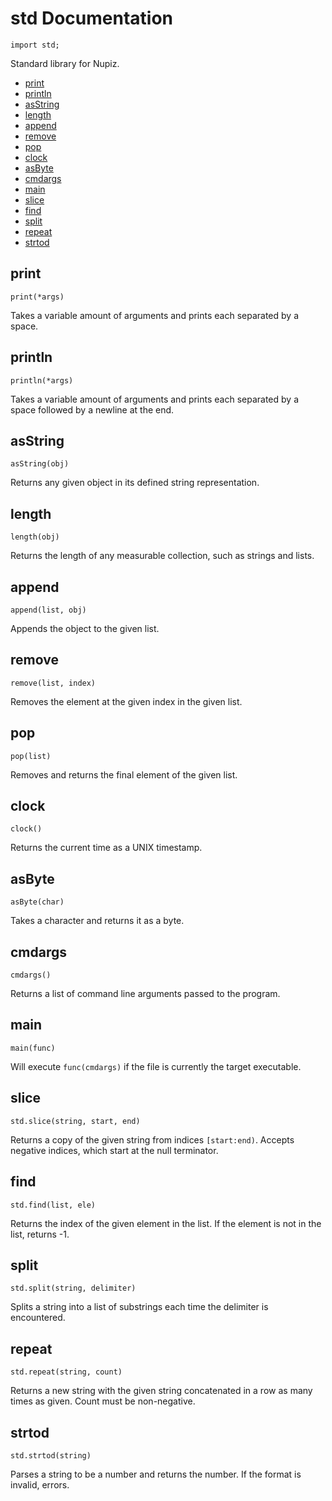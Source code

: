 
# std Documentation

`import std;`

Standard library for Nupiz.

- [print](#print)
- [println](#println)
- [asString](#asstring)
- [length](#length)
- [append](#append)
- [remove](#remove)
- [pop](#pop)
- [clock](#clock)
- [asByte](#asbyte)
- [cmdargs](#cmdargs)
- [main](#main)
- [slice](#slice)
- [find](#find)
- [split](#split)
- [repeat](#repeat)
- [strtod](#strtod)

## print

`print(*args)`

Takes a variable amount of arguments and prints each separated by a space.

## println

`println(*args)`

Takes a variable amount of arguments and prints each separated by a space followed by a newline at the end.

## asString

`asString(obj)`

Returns any given object in its defined string representation.

## length

`length(obj)`

Returns the length of any measurable collection, such as strings and lists.

## append

`append(list, obj)`

Appends the object to the given list.

## remove

`remove(list, index)`

Removes the element at the given index in the given list.

## pop

`pop(list)`

Removes and returns the final element of the given list.

## clock

`clock()`

Returns the current time as a UNIX timestamp.

## asByte

`asByte(char)`

Takes a character and returns it as a byte.

## cmdargs

`cmdargs()`

Returns a list of command line arguments passed to the program.

## main

`main(func)`

Will execute `func(cmdargs)` if the file is currently the target executable.

## slice

`std.slice(string, start, end)`

Returns a copy of the given string from indices `[start:end)`. Accepts negative indices, which start at the null terminator.

## find

`std.find(list, ele)`

Returns the index of the given element in the list. If the element is not in the list, returns -1.

## split

`std.split(string, delimiter)`

Splits a string into a list of substrings each time the delimiter is encountered.

## repeat

`std.repeat(string, count)`

Returns a new string with the given string concatenated in a row as many times as given. Count must be non-negative.

## strtod

`std.strtod(string)`

Parses a string to be a number and returns the number. If the format is invalid, errors.

